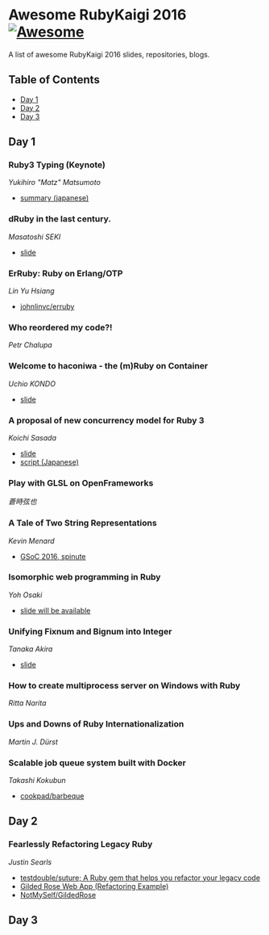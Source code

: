 # Awesome RubyKaigi 2016 [![Awesome](https://cdn.rawgit.com/sindresorhus/awesome/d7305f38d29fed78fa85652e3a63e154dd8e8829/media/badge.svg)](https://github.com/sindresorhus/awesome)

A list of awesome RubyKaigi 2016 slides, repositories, blogs.

## Table of Contents

* [Day 1](#day-1)
* [Day 2](#day-2)
* [Day 3](#day-3)

## Day 1

### Ruby3 Typing (Keynote)
*Yukihiro "Matz" Matsumoto*

- [summary (japanese)](http://memo.goodpatch.co/2016/09/rubykaigi-2016-report-ruby3-typing/
)

### dRuby in the last century.
*Masatoshi SEKI*

- [slide](https://speakerdeck.com/m_seki/druby2016)

### ErRuby: Ruby on Erlang/OTP
*Lin Yu Hsiang*

- [johnlinvc/erruby](https://github.com/johnlinvc/erruby)

### Who reordered my code?!
*Petr Chalupa*

### Welcome to haconiwa - the (m)Ruby on Container
*Uchio KONDO*

- [slide](https://speakerdeck.com/udzura/mruby-on-container)

### A proposal of new concurrency model for Ruby 3
*Koichi Sasada*

- [slide](http://www.atdot.net/~ko1/activities/2016_rubykaigi.pdf)
- [script (Japanese)](http://www.atdot.net/~ko1/diary/201609.html#d6)

### Play with GLSL on OpenFrameworks
*蒼時弦也*

### A Tale of Two String Representations
*Kevin Menard*

- [GSoC 2016, spinute](http://www.spinute.org/ruby/gsoc2016/english.html)

### Isomorphic web programming in Ruby
*Yoh Osaki*

- [slide will be available](http://blog.youchan.org/2016-09-08)

### Unifying Fixnum and Bignum into Integer
*Tanaka Akira*

- [slide](http://www.a-k-r.org/pub/2016-09-08-rubykaigi-unified-integer.pdf)

### How to create multiprocess server on Windows with Ruby
*Ritta Narita*

### Ups and Downs of Ruby Internationalization
*Martin J. Dürst*

### Scalable job queue system built with Docker
*Takashi Kokubun*

* [cookpad/barbeque](https://github.com/cookpad/barbeque)

## Day 2

### Fearlessly Refactoring Legacy Ruby
*Justin Searls*

- [testdouble/suture; A Ruby gem that helps you refactor your legacy code](https://github.com/testdouble/suture)
- [Gilded Rose Web App (Refactoring Example)](https://github.com/testdouble/suture/tree/master/example/rails_app)
- [NotMySelf/GildedRose](https://github.com/NotMyself/GildedRose)

## Day 3
